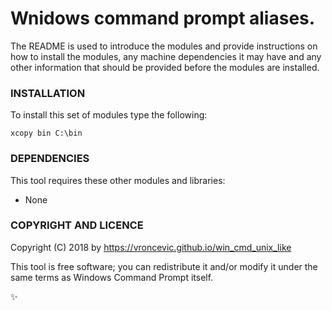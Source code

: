 # Wnidows command prompt aliases.

The README is used to introduce the modules and provide instructions on
how to install the modules, any machine dependencies it may have and any
other information that should be provided before the modules are installed.

### INSTALLATION

To install this set of modules type the following:

```
xcopy bin C:\bin
```
### DEPENDENCIES

This tool requires these other modules and libraries:

* None

### COPYRIGHT AND LICENCE

Copyright (C) 2018 by https://vroncevic.github.io/win_cmd_unix_like

This tool is free software; you can redistribute it and/or modify
it under the same terms as Windows Command Prompt itself.

:sparkles:
